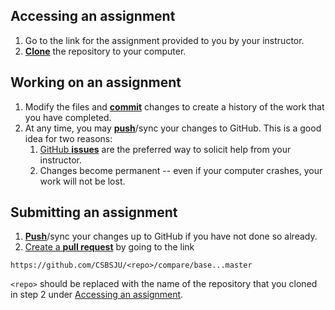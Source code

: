 ## Accessing an assignment
1. Go to the link for the assignment provided to you by your instructor.
1. [**Clone**][ref-clone] the repository to your computer.

## Working on an assignment
1. Modify the files and [**commit**][ref-commit] changes to create a history of
   the work that you have completed.
1. At any time, you may [**push**][ref-push]/sync your changes to GitHub. This
   is a good idea for two reasons:
   1. [GitHub **issues**][issue] are the preferred way to solicit help from your
      instructor.
   1. Changes become permanent -- even if your computer crashes, your work will
      not be lost.

## Submitting an assignment
1. [**Push**][ref-push]/sync your changes up to GitHub if you have not done so
   already.
1. [Create a **pull request**][pull-request] by going to the link
```
https://github.com/CSBSJU/<repo>/compare/base...master
```
   `<repo>` should be replaced with the name of the repository that you cloned
   in step 2 under [Accessing an assignment](#accessing-an-assignment).

<!-- Links -->
[ref-clone]: http://gitref.org/creating/#clone
[ref-commit]: http://gitref.org/basic/#commit
[ref-push]: http://gitref.org/remotes/#push
[issue]:https://help.github.com/articles/creating-an-issue
[pull-request]: https://help.github.com/articles/creating-a-pull-request
